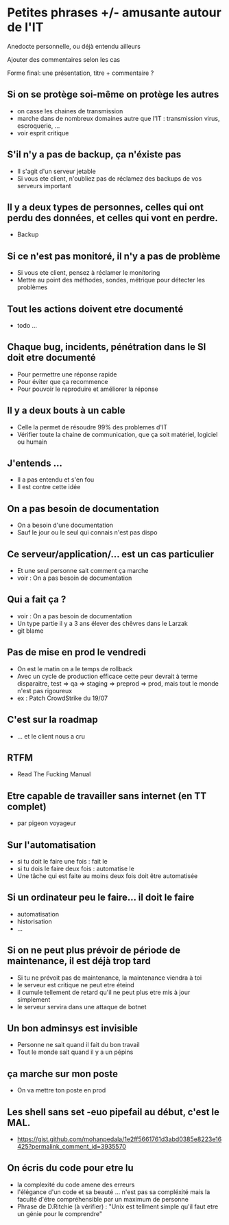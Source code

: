 # Petites phrases +/- amusante autour de l'IT

Anedocte personnelle, ou déjà entendu ailleurs

Ajouter des commentaires selon les cas

Forme final: une présentation, titre + commentaire ?

## Si on se protège soi-même on protège les autres

* on casse les chaines de transmission
* marche dans de nombreux domaines autre que l'IT : transmission virus, escroquerie, ...
* voir esprit critique

## S'il n'y a pas de backup, ça n'éxiste pas

* Il s'agit d'un serveur jetable
* Si vous ete client, n'oubliez pas de réclamez des backups de vos serveurs important

## Il y a deux types de personnes, celles qui ont perdu des données, et celles qui vont en perdre.

* Backup

## Si ce n'est pas monitoré, il n'y a pas de problème

* Si vous ete client, pensez à réclamer le monitoring
* Mettre au point des méthodes, sondes, métrique pour détecter les problèmes

## Tout les actions doivent etre documenté

* todo ...

## Chaque bug, incidents, pénétration dans le SI doit etre documenté

* Pour permettre une réponse rapide
* Pour éviter que ça recommence
* Pour pouvoir le reproduire et améliorer la réponse

## Il y a deux bouts à un cable

* Celle la permet de résoudre 99% des problemes d'IT
* Vérifier toute la chaine de communication, que ça soit matériel, logiciel ou humain

## J'entends ...

* Il a pas entendu et s'en fou
* Il est contre cette idée

## On a pas besoin de documentation

* On a besoin d'une documentation
* Sauf le jour ou le seul qui connais n'est pas dispo

## Ce serveur/application/... est un cas particulier

* Et une seul personne sait comment ça marche
* voir : On a pas besoin de documentation

## Qui a fait ça ?

* voir : On a pas besoin de documentation
* Un type partie il y a 3 ans élever des chêvres dans le Larzak
* git blame

## Pas de mise en prod le vendredi

* On est le matin on a le temps de rollback
* Avec un cycle de production efficace cette peur devrait à terme disparaitre, test => qa => staging => preprod => prod, mais tout le monde n'est pas rigoureux
* ex : Patch CrowdStrike du 19/07

## C'est sur la roadmap

* ... et le client nous a cru

## RTFM

* Read The Fucking Manual

## Etre capable de travailler sans internet (en TT complet)

* par pigeon voyageur

## Sur l'automatisation

* si tu doit le faire une fois : fait le
* si tu dois le faire deux fois : automatise le
* Une tâche qui est faite au moins deux fois doit être automatisée

## Si un ordinateur peu le faire... il doit le faire

* automatisation
* historisation
* ...


## Si on ne peut plus prévoir de période de maintenance, il est déjà trop tard

* Si tu ne prévoit pas de maintenance, la maintenance viendra à toi
* le serveur est critique ne peut etre éteind
* il cumule tellement de retard qu'il ne peut plus etre mis à jour simplement
* le serveur servira dans une attaque de botnet

## Un bon adminsys est invisible

* Personne ne sait quand il fait du bon travail
* Tout le monde sait quand il y a un pépins

## ça marche sur mon poste

* On va mettre ton poste en prod

## Les shell sans set -euo pipefail au début, c'est le MAL.

* https://gist.github.com/mohanpedala/1e2ff5661761d3abd0385e8223e16425?permalink_comment_id=3935570

## On écris du code pour etre lu

* la complexité du code amene des erreurs
* l'élégance d'un code et sa beauté ... n'est pas sa compléxité mais la faculté d'étre compréhensible par un maximum de personne
* Phrase de D.Ritchie (à vérifier) : "Unix est tellment simple qu'il faut etre un génie pour le comprendre"
